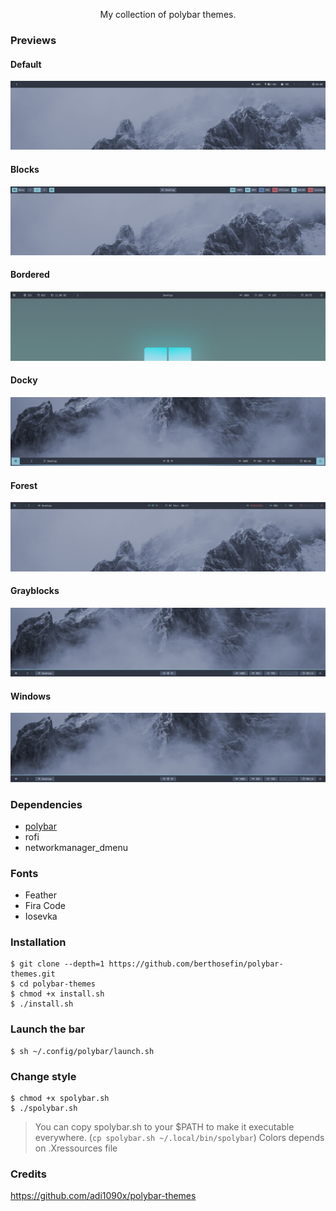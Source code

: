 <!-- Polybar Themes -->

<p align="center">My collection of polybar themes.</p>

### Previews

#### Default
![default](https://raw.githubusercontent.com/berthosefin/polybar-themes/main/previews/default.png)

#### Blocks
![blocks](https://raw.githubusercontent.com/berthosefin/polybar-themes/main/previews/blocks.png)

#### Bordered
![bordered](https://raw.githubusercontent.com/berthosefin/polybar-themes/main/previews/bordered.png)

#### Docky
![docky](https://raw.githubusercontent.com/berthosefin/polybar-themes/main/previews/docky.png)

#### Forest
![forest](https://raw.githubusercontent.com/berthosefin/polybar-themes/main/previews/forest.png)

#### Grayblocks
![grayblocks](https://raw.githubusercontent.com/berthosefin/polybar-themes/main/previews/grayblocks.png)

#### Windows
![windows](https://raw.githubusercontent.com/berthosefin/polybar-themes/main/previews/grayblocks.png)

### Dependencies

- <a href="https://github.com/jaagr/polybar">polybar</a>
- rofi
- networkmanager_dmenu

### Fonts

- Feather 
- Fira Code
- Iosevka

### Installation

```
$ git clone --depth=1 https://github.com/berthosefin/polybar-themes.git
$ cd polybar-themes
$ chmod +x install.sh
$ ./install.sh
```

### Launch the bar

```
$ sh ~/.config/polybar/launch.sh
```

### Change style
```
$ chmod +x spolybar.sh
$ ./spolybar.sh
```
> You can copy spolybar.sh to your $PATH to make it executable everywhere. (`cp spolybar.sh ~/.local/bin/spolybar`)
> Colors depends on .Xressources file

### Credits

https://github.com/adi1090x/polybar-themes
